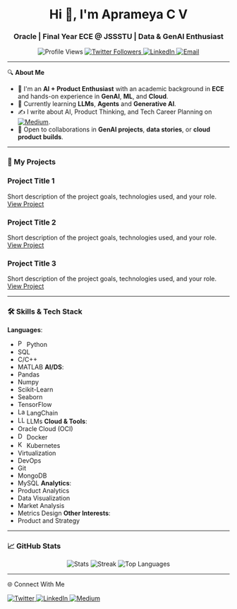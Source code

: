 <h1 align="center">Hi 👋, I'm Aprameya C V</h1>
<h3 align="center">Oracle | Final Year ECE @ JSSSTU | Data & GenAI Enthusiast</h3>

<p align="center">
  <img src="https://komarev.com/ghpvc/?username=aprameya-c-v&label=Profile%20views&color=0e75b6&style=flat" alt="Profile Views" />
  <a href="https://twitter.com/aprameya_cv1" target="blank">
    <img src="https://img.shields.io/twitter/follow/aprameya_cv1?logo=twitter&style=flat-square" alt="Twitter Followers" />
  </a>
  <a href="https://linkedin.com/in/aprameyacv" target="blank">
    <img src="https://img.shields.io/badge/LinkedIn-blue?style=flat-square&logo=linkedin" alt="LinkedIn" />
  </a>
  <a href="mailto:aprameyacv01@gmail.com">
    <img src="https://img.shields.io/badge/Gmail-D14836?style=flat-square&logo=gmail&logoColor=white" alt="Email" />
  </a>
</p>

---

🔍 **About Me**  
- 🧠 I'm an **AI + Product Enthusiast** with an academic background in **ECE** and hands-on experience in **GenAI**, **ML**, and **Cloud**.  
- 🌱 Currently learning **LLMs**, **Agents** and **Generative AI**.    
- ✍️ I write about AI, Product Thinking, and Tech Career Planning on [![Medium](https://img.shields.io/badge/Medium-12100E?style=flat-square&logo=medium&logoColor=white)](https://medium.com/@aprameyacv01).  
- 🧩 Open to collaborations in **GenAI projects**, **data stories**, or **cloud product builds**.  

---

### 🚀 My Projects
### Project Title 1
Short description of the project goals, technologies used, and your role.
[View Project](link-to-your-project)

### Project Title 2
Short description of the project goals, technologies used, and your role.
[View Project](link-to-your-project)

### Project Title 3
Short description of the project goals, technologies used, and your role.
[View Project](link-to-your-project)

---

### 🛠️ Skills & Tech Stack  
**Languages**:
  - <img src="https://www.vectorlogo.zone/logos/python/python-icon.svg" alt="Python" width="16" height="16" /> Python
  - SQL
  - C/C++
  - MATLAB
**AI/DS**:
  - Pandas
  - Numpy
  - Scikit-Learn
  - Seaborn
  - TensorFlow
  - <img src="https://www.vectorlogo.zone/logos/langchain/langchain-icon.svg" alt="LangChain" width="16" height="16" /> LangChain
  - <img src="https://static-00.iconduck.com/assets.00/brain-icon-2048x1905-j1j4373x.png" alt="LLMs" width="16" height="16" /> LLMs
**Cloud & Tools**:
  - Oracle Cloud (OCI)
  - <img src="https://www.vectorlogo.zone/logos/docker/docker-icon.svg" alt="Docker" width="16" height="16" /> Docker
  - <img src="https://www.vectorlogo.zone/logos/kubernetes/kubernetes-icon.svg" alt="Kubernetes" width="16" height="16" /> Kubernetes
  - Virtualization
  - DevOps
  - Git
  - MongoDB
  - MySQL
**Analytics**:
  - Product Analytics
  - Data Visualization
  - Market Analysis
  - Metrics Design
**Other Interests**:
  - Product and Strategy

---

### 📈 GitHub Stats
<p align="center">
  <img src="https://github-readme-stats.vercel.app/api?username=aprameya-c-v&show_icons=true&theme=radical" alt="Stats" />
  <img src="https://github-readme-streak-stats.herokuapp.com/?user=aprameya-c-v&theme=radical" alt="Streak" />
  <img src="https://github-readme-stats.vercel.app/api/top-langs/?username=aprameya-c-v&layout=compact&theme=radical" alt="Top Languages" />
</p>

---

🌐 Connect With Me
<p align="left">
  <a href="https://twitter.com/aprameya_cv1" target="_blank">
    <img src="https://img.shields.io/badge/Twitter-1DA1F2?style=flat-square&logo=twitter&logoColor=white" alt="Twitter"/>
  </a>
  <a href="https://linkedin.com/in/aprameyacv" target="_blank">
    <img src="https://img.shields.io/badge/LinkedIn-0077B5?style=flat-square&logo=linkedin&logoColor=white" alt="LinkedIn"/>
  </a>
  <a href="https://medium.com/@aprameyacv01" target="_blank">
    <img src="https://img.shields.io/badge/Medium-12100E?style=flat-square&logo=medium&logoColor=white" alt="Medium"/>
  </a>
</p>
